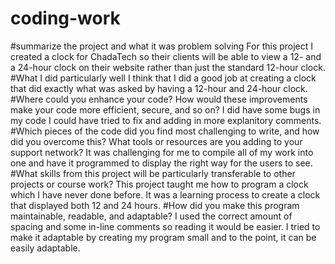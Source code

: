 # coding-work
#summarize the project and what it was problem solving
For this project I created a clock for ChadaTech so their clients will be able to view a 12- and a 24-hour clock on their website rather than 
just the standard 12-hour clock.
#What I did particularly well
I think that I did a good job at creating a clock that did exactly what was asked by having a 12-hour and 24-hour clock.
#Where could you enhance your code? How would these improvements make your code more efficient, secure, and so on?
I did have some bugs in my code I could have tried to fix and adding in more explanitory comments. 
#Which pieces of the code did you find most challenging to write, and how did you overcome this? What tools or resources are you adding to your support network?
It was challenging for me to compile all of my work into one and have it programmed to display the right way for the users to see. 
#What skills from this project will be particularly transferable to other projects or course work?
This project taught me how to program a clock which I have never done before. It was a learning process to create a clock that displayed both 12 and 24 hours.
#How did you make this program maintainable, readable, and adaptable?
I used the correct amount of spacing and some in-line comments so reading it would be easier. I tried to make it adaptable by creating my program small and to the point,
it can be easily adaptable.
